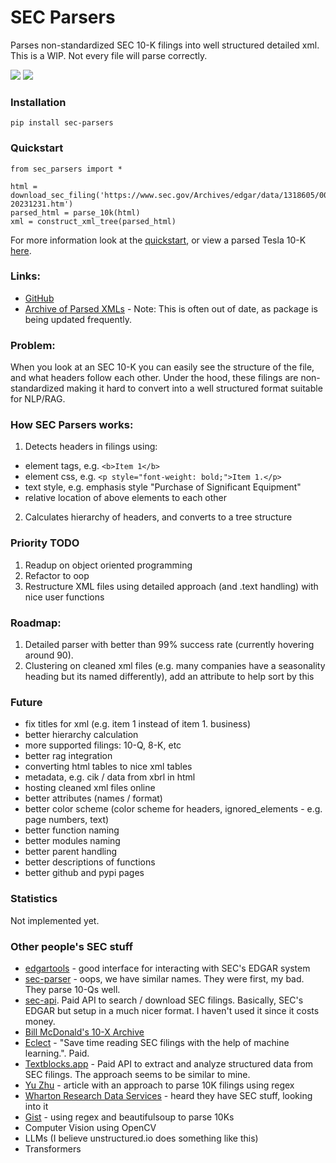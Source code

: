 # SEC Parsers
Parses non-standardized SEC 10-K filings into well structured detailed xml. This is a WIP. Not every file will parse correctly.

![](https://raw.githubusercontent.com/john-friedman/SEC-Parsers/main/Assets/tesla_visualization.png)
![](https://raw.githubusercontent.com/john-friedman/SEC-Parsers/main/Assets/tesla_tree_v2.png)

### Installation
```pip install sec-parsers```

### Quickstart
```
from sec_parsers import *

html = download_sec_filing('https://www.sec.gov/Archives/edgar/data/1318605/000162828024002390/tsla-20231231.htm')
parsed_html = parse_10k(html)
xml = construct_xml_tree(parsed_html)
```

For more information look at the [quickstart](Examples/quickstart.ipynb), or view a parsed Tesla 10-K [here](Examples/tesla.xml).

### Links:
* [GitHub](https://github.com/john-friedman/SEC-Parsers/)
* [Archive of Parsed XMLs](https://www.dropbox.com/scl/fo/np1lpow7r3bissz80ze3o/AKGM8skBrUfEGlSweofAUDU?rlkey=cz1r78jofntjeq4ax2vb2yd0u&e=1&st=mdcwgfcm&dl=0) - Note: This is often out of date, as package is being updated frequently.

### Problem:
When you look at an SEC 10-K you can easily see the structure of the file, and what headers follow each other. Under the hood, these filings are non-standardized making it hard to convert into a well structured format suitable for NLP/RAG.

### How SEC Parsers works:
1. Detects headers in filings using:
* element tags, e.g. `<b>Item 1</b>`
* element css, e.g. `<p style="font-weight: bold;">Item 1.</p>`
* text style, e.g. emphasis style "Purchase of Significant Equipment"
* relative location of above elements to each other
2. Calculates hierarchy of headers, and converts to a tree structure

### Priority TODO
1. Readup on object oriented programming
2. Refactor to oop
3. Restructure XML files using detailed approach (and .text handling) with nice user functions


### Roadmap:
1. Detailed parser with better than 99% success rate (currently hovering around 90).
2. Clustering on cleaned xml files (e.g. many companies have a seasonality heading but its named differently), add an attribute to help sort by this

### Future
* fix titles for xml (e.g. item 1 instead of item 1. business)
* better hierarchy calculation
* more supported filings: 10-Q, 8-K, etc
* better rag integration
* converting html tables to nice xml tables
* metadata, e.g. cik / data from xbrl in html
* hosting cleaned xml files online
* better attributes (names / format)
* better color scheme (color scheme for headers, ignored_elements - e.g. page numbers, text)
* better function naming
* better modules naming
* better parent handling
* better descriptions of functions
* better github and pypi pages

### Statistics
Not implemented yet.

### Other people's SEC stuff
* [edgartools](https://github.com/dgunning/edgartools) - good interface for interacting with SEC's EDGAR system
* [sec-parser](https://github.com/alphanome-ai/sec-parser) - oops, we have similar names. They were first, my bad. They parse 10-Qs well.
* [sec-api](https://sec-api.io/). Paid API to search / download SEC filings. Basically, SEC's EDGAR but setup in a much nicer format. I haven't used it since it costs money.
* [Bill McDonald's 10-X Archive](https://sraf.nd.edu/data/stage-one-10-x-parse-data/)
* [Eclect](https://eclect.us/) - "Save time reading SEC filings with the help of machine learning.". Paid.
* [Textblocks.app](https://www.textblocks.app/) - Paid API to extract and analyze structured data from SEC filings. The approach seems to be similar to mine.
* [Yu Zhu](https://yuzhu.run/how-to-parse-10x/) - article with an approach to parse 10K filings using regex
* [Wharton Research Data Services](https://wrds-www.wharton.upenn.edu/pages/grid-items/sec-analytics-suite/) - heard they have SEC stuff, looking into it
* [Gist](https://gist.github.com/anshoomehra/ead8925ea291e233a5aa2dcaa2dc61b2) - using regex and beautifulsoup to parse 10Ks
* Computer Vision using OpenCV
* LLMs (I believe unstructured.io does something like this)
* Transformers 
